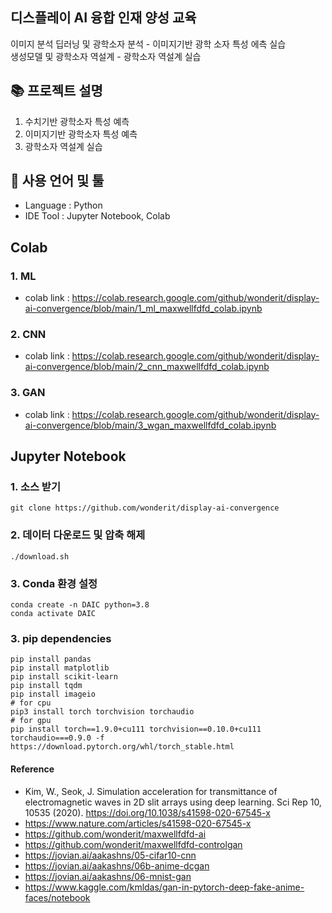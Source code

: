 ## 디스플레이 AI 융합 인재 양성 교육
이미지 분석 딥러닝 및 광학소자 분석 - 이미지기반 광학 소자 특성 에측 실습 <br>
생성모델 및 광학소자 역설계 - 광학소자 역설계 실습

## 📚 프로젝트 설명

1. 수치기반 광학소자 특성 예측 <br>
2. 이미지기반 광학소자 특성 예측 <br>
3. 광학소자 역설계 실습 <br>

## 📝 사용 언어 및 툴 

- Language : Python
- IDE Tool : Jupyter Notebook, Colab

## Colab

### 1. ML
- colab link : https://colab.research.google.com/github/wonderit/display-ai-convergence/blob/main/1_ml_maxwellfdfd_colab.ipynb


### 2. CNN
- colab link : https://colab.research.google.com/github/wonderit/display-ai-convergence/blob/main/2_cnn_maxwellfdfd_colab.ipynb

### 3. GAN
- colab link : https://colab.research.google.com/github/wonderit/display-ai-convergence/blob/main/3_wgan_maxwellfdfd_colab.ipynb



## Jupyter Notebook 

### 1. 소스 받기
```
git clone https://github.com/wonderit/display-ai-convergence
```

### 2. 데이터 다운로드 및 압축 해제
```
./download.sh
```

### 3. Conda 환경 설정
```
conda create -n DAIC python=3.8
conda activate DAIC
```

### 3. pip dependencies
```
pip install pandas
pip install matplotlib
pip install scikit-learn
pip install tqdm 
pip install imageio
# for cpu 
pip3 install torch torchvision torchaudio
# for gpu
pip install torch==1.9.0+cu111 torchvision==0.10.0+cu111 torchaudio===0.9.0 -f https://download.pytorch.org/whl/torch_stable.html
```


#### Reference
- Kim, W., Seok, J. Simulation acceleration for transmittance of electromagnetic waves in 2D slit arrays using deep learning. Sci Rep 10, 10535 (2020). https://doi.org/10.1038/s41598-020-67545-x
- https://www.nature.com/articles/s41598-020-67545-x
- https://github.com/wonderit/maxwellfdfd-ai
- https://github.com/wonderit/maxwellfdfd-controlgan
- https://jovian.ai/aakashns/05-cifar10-cnn
- https://jovian.ai/aakashns/06b-anime-dcgan 
- https://jovian.ai/aakashns/06-mnist-gan
- https://www.kaggle.com/kmldas/gan-in-pytorch-deep-fake-anime-faces/notebook
